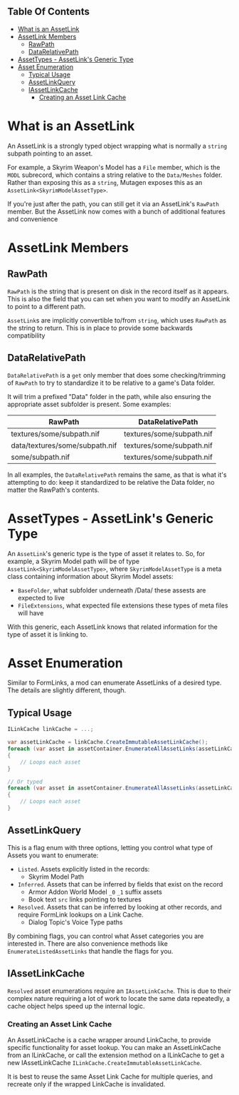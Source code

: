 <!-- START doctoc generated TOC please keep comment here to allow auto update -->
<!-- DON'T EDIT THIS SECTION, INSTEAD RE-RUN doctoc TO UPDATE -->
## Table Of Contents

- [What is an AssetLink](#what-is-an-assetlink)
- [AssetLink Members](#assetlink-members)
  - [RawPath](#rawpath)
  - [DataRelativePath](#datarelativepath)
- [AssetTypes - AssetLink's Generic Type](#assettypes---assetlinks-generic-type)
- [Asset Enumeration](#asset-enumeration)
  - [Typical Usage](#typical-usage)
  - [AssetLinkQuery](#assetlinkquery)
  - [IAssetLinkCache](#iassetlinkcache)
    - [Creating an Asset Link Cache](#creating-an-asset-link-cache)

<!-- END doctoc generated TOC please keep comment here to allow auto update -->

# What is an AssetLink
An AssetLink is a strongly typed object wrapping what is normally a `string` subpath pointing to an asset.

For example, a Skyrim Weapon's Model has a `File` member, which is the `MODL` subrecord, which contains a string relative to the `Data/Meshes` folder.   Rather than exposing this as a `string`, Mutagen exposes this as an `AssetLink<SkyrimModelAssetType>`.

If you're just after the path, you can still get it via an AssetLink's `RawPath` member.  But the AssetLink now comes with a bunch of additional features and convenience

# AssetLink Members
## RawPath
`RawPath` is the string that is present on disk in the record itself as it appears.  This is also the field that you can set when you want to modify an AssetLink to point to a different path.

`AssetLink`s are implicitly convertible to/from `string`, which uses `RawPath` as the string to return.  This is in place to provide some backwards compatibility

## DataRelativePath
`DataRelativePath` is a `get` only member that does some checking/trimming of `RawPath` to try to standardize it to be relative to a game's Data folder.

It will trim a prefixed "Data" folder in the path, while also ensuring the appropriate asset subfolder is present.  Some examples:

| RawPath                        | DataRelativePath          |
|--------------------------------|---------------------------|
| textures/some/subpath.nif      | textures/some/subpath.nif |
| data/textures/some/subpath.nif | textures/some/subpath.nif |
| some/subpath.nif               | textures/some/subpath.nif |

In all examples, the `DataRelativePath` remains the same, as that is what it's attempting to do: keep it standardized to be relative the Data folder, no matter the RawPath's contents.

# AssetTypes - AssetLink's Generic Type
An `AssetLink`'s generic type is the type of asset it relates to.  So, for example, a Skyrim Model path will be of type `AssetLink<SkyrimModelAssetType>`, where `SkyrimModelAssetType` is a meta class containing information about Skyrim Model assets:
- `BaseFolder`, what subfolder underneath /Data/ these assests are expected to live
- `FileExtensions`, what expected file extensions these types of meta files will have

With this generic, each AssetLink knows that related information for the type of asset it is linking to.

# Asset Enumeration
Similar to FormLinks, a mod can enumerate AssetLinks of a desired type.   The details are slightly different, though.

## Typical Usage
```cs
ILinkCache linkCache = ...;

var assetLinkCache = linkCache.CreateImmutableAssetLinkCache();
foreach (var asset in assetContainer.EnumerateAllAssetLinks(assetLinkCache))
{
    // Loops each asset
}

// Or typed
foreach (var asset in assetContainer.EnumerateAllAssetLinks(assetLinkCache))
{
    // Loops each asset
}
```

## AssetLinkQuery
This is a flag enum with three options, letting you control what type of Assets you want to enumerate:
- `Listed`.  Assets explicitly listed in the records:
  - Skyrim Model Path
- `Inferred`.  Assets that can be inferred by fields that exist on the record
  - Armor Addon World Model `_0` `_1` suffix assets
  - Book text `src` links pointing to textures
- `Resolved`.  Assets that can be inferred by looking at other records, and require FormLink lookups on a Link Cache.
  - Dialog Topic's Voice Type paths 

By combining flags, you can control what Asset categories you are interested in.  There are also convenience methods like `EnumerateListedAssetLinks` that handle the flags for you.

## IAssetLinkCache
`Resolved` asset enumerations require an `IAssetLinkCache`.  This is due to their complex nature requiring a lot of work to locate the same data repeatedly, a cache object helps speed up the internal logic.

### Creating an Asset Link Cache
An AssetLinkCache is a cache wrapper around LinkCache, to provide specific functionality for asset lookup.  You can make an AssetLinkCache from an ILinkCache, or call the extension method on a ILinkCache to get a new IAssetLinkCache `ILinkCache.CreateImmutableAssetLinkCache`.

It is best to reuse the same Asset Link Cache for multiple queries, and recreate only if the wrapped LinkCache is invalidated.
